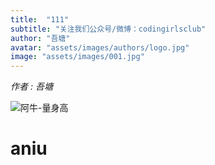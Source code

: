 ```yaml
---
title:  "111"
subtitle: "关注我们公众号/微博：codingirlsclub"
author: "吾塘"
avatar: "assets/images/authors/logo.jpg"
image: "assets/images/001.jpg"
---
```


_作者 : 吾塘_  

![阿牛-量身高](../assets/images/阿牛-量身高.GIF)
# aniu
